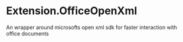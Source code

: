 # Extension.OfficeOpenXml
An wrapper around microsofts open xml sdk for faster interaction with office documents
